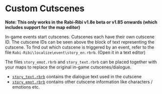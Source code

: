# Custom Cutscenes

**Note: This only works in the Rabi-Ribi v1.8e beta or v1.85 onwards (which includes support for the map editor)**

In-game events start cutscenes. Cutscenes each have their own cutscene ID.
The cutscene IDs can be seen above the block of text representing the cutscene.
To find out which cutscene is triggered by an event, refer to the file `Rabi-Ribi\localize\event\story_en.rbrb`. (Open it in a text editor)

The files `story_emot.rbrb` and `story_text.rbrb` can be placed together with your maps to replace the original in-game cutscenes/dialogue.

* [`story_text.rbrb`](story_text.md) contains the dialogue text used in the cutscene
* [`story_emot.rbrb`](story_emot.md) contains other cutscene information like characters / emotions etc.
